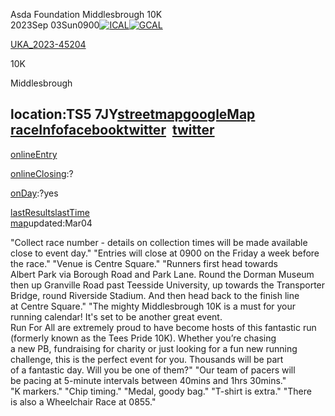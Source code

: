 Asda Foundation Middlesbrough 10K  
2023Sep 03Sun0900[![ICAL](http://northeastraces.com/images/ic.gif)](http://northeastraces.com/redi18301.ics)[![GCAL](http://northeastraces.com/images/gc.png)](http://northeastraces.com/redg18301)  

[UKA_2023-45204](http://www.runbritain.com/RaceDetail.aspx?eventid=79b406c0594e&raceid=74be08c15855)  

10K

Middlesbrough  

location:TS5 7JY[streetmap](http://www.streetmap.co.uk/grid/448906_516718_115)[googleMap](http://maps.google.co.uk/maps?q=TS5+7JY&z=14)  
[raceInfo](https://www.runforall.com/events/10k/middlesbrough-10k/)[facebook](https://www.facebook.com/pages/Jane-Tomlinsons-Run-For-All/249250518570666)[twitter](https://twitter.com/runforall)  [twitter](https://twitter.com/TeesPride10k)  
--  
[onlineEntry](https://endurancecui.active.com/event-reg/select-race?e=83190633)

[onlineClosing](http://northeastraces.com/socd):?

  

[onDay](http://northeastraces.com/sce):?yes

[lastResults](https://chiptiming.co.uk/events/run-for-all-middlesbrough-10k-2022/)[lastTime](http://northeastraces.com/runningstatic/previous/2022/#2022-09-04-middlesbrough)  
[map](https://www.runforall.com/events/10k/middlesbrough-10k/)updated:Mar04  

"Collect race number - details on collection times will be made available close to event day." "Entries will close at 0900 on the Friday a week before the race." "Venue is Centre Square." "Runners first head towards Albert Park via Borough Road and Park Lane. Round the Dorman Museum then up Granville Road past Teesside University, up towards the Transporter Bridge, round Riverside Stadium. And then head back to the finish line at Centre Square." "The mighty Middlesbrough 10K is a must for your running calendar! It's set to be another great event. Run For All are extremely proud to have become hosts of this fantastic run  (formerly known as the Tees Pride 10K). Whether you’re chasing a new PB, fundraising for charity or just looking for a fun new running challenge, this is the perfect event for you. Thousands will be part of a fantastic day. Will you be one of them?" "Our team of pacers will be pacing at 5-minute intervals between 40mins and 1hrs 30mins." "K markers." "Chip timing." "Medal, goody bag." "T-shirt is extra." "There is also a Wheelchair Race at 0855."